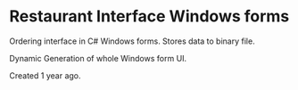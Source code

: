 # Restaurant Interface Windows forms
Ordering interface in C# Windows forms. Stores data to binary file.

Dynamic Generation of whole Windows form UI.

Created 1 year ago.
